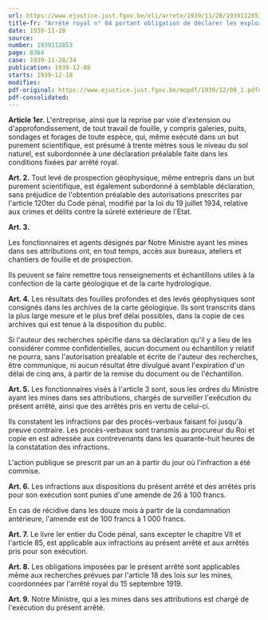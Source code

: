 ```yaml
---
url: https://www.ejustice.just.fgov.be/eli/arrete/1939/11/28/1939112853/justel
title-fr: "Arrêté royal n° 84 portant obligation de déclarer les explorations du sous-sol. (NOTE : Consultation des versions antérieures à partir du 12-09-2002 et mise à jour au 12-09-2002)"
date: 1939-11-28
source:
number: 1939112853
page: 8364
case: 1939-11-28/34
publication: 1939-12-08
starts: 1939-12-18
modifies:
pdf-original: https://www.ejustice.just.fgov.be/mopdf/1939/12/08_1.pdf#Page32
pdf-consolidated:
---
```


**Article 1er.** L'entreprise, ainsi que la reprise par voie d'extension ou d'approfondissement, de tout travail de fouille, y compris galeries, puits, sondages et forages de toute espèce, qui, même exécuté dans un but purement scientifique, est présumé à trente mètres sous le niveau du sol naturel, est subordonnée à une déclaration préalable faite dans les conditions fixées par arrêté royal.

**Art. 2.** Tout levé de prospection géophysique, même entrepris dans un but purement scientifique, est également subordonné à semblable déclaration, sans préjudice de l'obtention préalable des autorisations prescrites par l'article 120ter du Code pénal, modifié par la loi du 19 juillet 1934, relative aux crimes et délits contre la sûreté extérieure de l'Etat.

**Art. 3.**

Les fonctionnaires et agents désignés par Notre Ministre ayant les mines dans ses attributions ont, en tout temps, accès aux bureaux, ateliers et chantiers de fouille et de prospection.

Ils peuvent se faire remettre tous renseignements et échantillons utiles à la confection de la carte géologique et de la carte hydrologique.

**Art. 4.** Les résultats des fouilles profondes et des levés géophysiques sont consignés dans les archives de la carte géologique. Ils sont transcrits dans la plus large mesure et le plus bref délai possibles, dans la copie de ces archives qui est tenue à la disposition du public.

Si l'auteur des recherches spécifie dans sa déclaration qu'il y a lieu de les considérer comme confidentielles, aucun document ou échantillon y relatif ne pourra, sans l'autorisation préalable et écrite de l'auteur des recherches, être communique, ni aucun résultat être divulgué avant l'expiration d'un délai de cinq ans, à partir de la remise du document ou de l'échantillon.

**Art. 5.** Les fonctionnaires visés à l'article 3 sont, sous les ordres du Ministre ayant les mines dans ses attributions, chargés de surveiller l'exécution du présent arrêté, ainsi que des arrêtés pris en vertu de celui-ci.

Ils constatent les infractions par des procès-verbaux faisant foi jusqu'à preuve contraire. Les procès-verbaux sont transmis au procureur du Roi et copie en est adressée aux contrevenants dans les quarante-huit heures de la constatation des infractions.

L'action publique se prescrit par un an à partir du jour où l'infraction a été commise.

**Art. 6.** Les infractions aux dispositions du présent arrêté et des arrêtés pris pour son exécution sont punies d'une amende de 26 à 100 francs.

En cas de récidive dans les douze mois à partir de la condamnation antérieure, l'amende est de 100 francs à 1 000 francs.

**Art. 7.** Le livre Ier entier du Code pénal, sans excepter le chapitre VII et l'article 85, est applicable aux infractions au présent arrêté et aux arrêtés pris pour son exécution.

**Art. 8.** Les obligations imposées par le présent arrêté sont applicables même aux recherches prévues par l'article 18 des lois sur les mines, coordonnées par l'arrêté royal du 15 septembre 1919.

**Art. 9.** Notre Ministre, qui a les mines dans ses attributions est chargé de l'exécution du présent arrêté.
